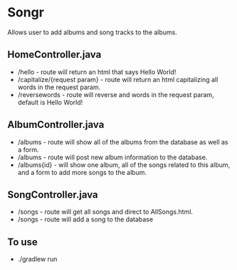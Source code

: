 # Songr
Allows user to add albums and song tracks to the albums.

## HomeController.java
* /hello - route will return an html that says Hello World!
* /capitalize/{request param} - route will return an html capitalizing all words in the request param.
* /reversewords - route will reverse and words in the request param, default is Hello World!

## AlbumController.java
* /albums - route will show all of the albums from the database as well as a form.
* /albums - route will post new album information to the database.
* /albums{id} - will show one album, all of the songs related to this album, and a form to add more songs to the album.

## SongController.java
* /songs - route will get all songs and direct to AllSongs.html.
* /songs - route will add a song to the database

## To use
* ./gradlew run

